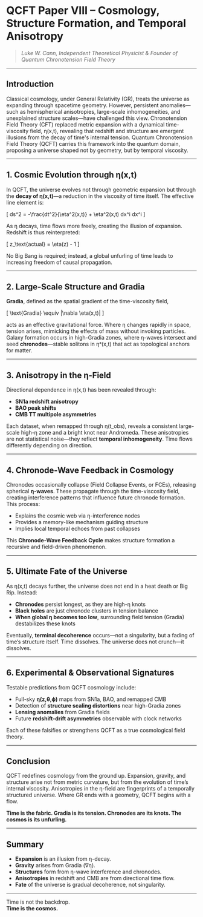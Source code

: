# QCFT Paper VIII – Cosmology, Structure Formation, and Temporal Anisotropy

> *Luke W. Cann, Independent Theoretical Physicist & Founder of Quantum Chronotension Field Theory*


---

## **Introduction**

Classical cosmology, under General Relativity (GR), treats the universe as expanding through spacetime geometry. However, persistent anomalies—such as hemispherical anisotropies, large-scale inhomogeneities, and unexplained structure scales—have challenged this view. Chronotension Field Theory (CFT) replaced metric expansion with a dynamical time-viscosity field, η(x,t), revealing that redshift and structure are emergent illusions from the decay of time's internal tension. Quantum Chronotension Field Theory (QCFT) carries this framework into the quantum domain, proposing a universe shaped not by geometry, but by temporal viscosity.

---

## **1. Cosmic Evolution through η(x,t)**

In QCFT, the universe evolves not through geometric expansion but through the **decay of η(x,t)**—a reduction in the viscosity of time itself. The effective line element is:

\[
ds^2 = -\frac{dt^2}{\eta^2(x,t)} + \eta^2(x,t) dx^i dx^i
\]

As η decays, time flows more freely, creating the illusion of expansion. Redshift is thus reinterpreted:

\[
z_\text{actual} = \eta(z) - 1
\]

No Big Bang is required; instead, a global unfurling of time leads to increasing freedom of causal propagation.

---

## **2. Large-Scale Structure and Gradia**

**Gradia**, defined as the spatial gradient of the time-viscosity field,

\[
\text{Gradia} \equiv |\nabla \eta(x,t)|
\]

acts as an effective gravitational force. Where η changes rapidly in space, tension arises, mimicking the effects of mass without invoking particles. Galaxy formation occurs in high-Gradia zones, where η-waves intersect and seed **chronodes**—stable solitons in ηᵃ(x,t) that act as topological anchors for matter.

---

## **3. Anisotropy in the η-Field**

Directional dependence in η(x,t) has been revealed through:

- **SN1a redshift anisotropy**
- **BAO peak shifts**
- **CMB TT multipole asymmetries**

Each dataset, when remapped through η(t_obs), reveals a consistent large-scale high-η zone and a bright knot near Andromeda. These anisotropies are not statistical noise—they reflect **temporal inhomogeneity**. Time flows differently depending on direction.

---

## **4. Chronode-Wave Feedback in Cosmology**

Chronodes occasionally collapse (Field Collapse Events, or FCEs), releasing spherical **η-waves**. These propagate through the time-viscosity field, creating interference patterns that influence future chronode formation. This process:

- Explains the cosmic web via η-interference nodes
- Provides a memory-like mechanism guiding structure
- Implies local temporal echoes from past collapses

This **Chronode-Wave Feedback Cycle** makes structure formation a recursive and field-driven phenomenon.

---

## **5. Ultimate Fate of the Universe**

As η(x,t) decays further, the universe does not end in a heat death or Big Rip. Instead:

- **Chronodes** persist longest, as they are high-η knots
- **Black holes** are just chronode clusters in tension balance
- **When global η becomes too low**, surrounding field tension (Gradia) destabilizes these knots

Eventually, **terminal decoherence** occurs—not a singularity, but a fading of time’s structure itself. Time dissolves. The universe does not crunch—it dissolves.

---

## **6. Experimental & Observational Signatures**

Testable predictions from QCFT cosmology include:

- Full-sky **η(z,θ,ϕ)** maps from SN1a, BAO, and remapped CMB
- Detection of **structure scaling distortions** near high-Gradia zones
- **Lensing anomalies** from Gradia fields
- Future **redshift-drift asymmetries** observable with clock networks

Each of these falsifies or strengthens QCFT as a true cosmological field theory.

---

## **Conclusion**

QCFT redefines cosmology from the ground up. Expansion, gravity, and structure arise not from metric curvature, but from the evolution of time’s internal viscosity. Anisotropies in the η-field are fingerprints of a temporally structured universe. Where GR ends with a geometry, QCFT begins with a flow.

**Time is the fabric. Gradia is its tension. Chronodes are its knots. The cosmos is its unfurling.**

---

## **Summary**

- **Expansion** is an illusion from η-decay.
- **Gravity** arises from Gradia (∇η).
- **Structures** form from η-wave interference and chronodes.
- **Anisotropies** in redshift and CMB are from directional time flow.
- **Fate** of the universe is gradual decoherence, not singularity.

---

Time is not the backdrop.  
**Time is the cosmos.**

